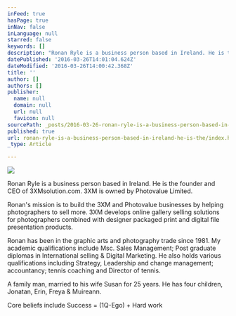 ```yaml
---
inFeed: true
hasPage: true
inNav: false
inLanguage: null
starred: false
keywords: []
description: "Ronan Ryle is a business person based in Ireland. He is the founder and CEO of 3XMsolution.com\_"
datePublished: '2016-03-26T14:01:04.624Z'
dateModified: '2016-03-26T14:00:42.368Z'
title: ''
author: []
authors: []
publisher:
  name: null
  domain: null
  url: null
  favicon: null
sourcePath: _posts/2016-03-26-ronan-ryle-is-a-business-person-based-in-ireland-he-is-the.md
published: true
url: ronan-ryle-is-a-business-person-based-in-ireland-he-is-the/index.html
_type: Article

---
```

![](https://the-grid-user-content.s3-us-west-2.amazonaws.com/f47bfa81-e28a-4648-b975-9fb07c511382.jpg)

Ronan Ryle is a business person based in Ireland. He is the founder and CEO of 3XMsolution.com. 3XM is owned by Photovalue Limited. 

Ronan's mission is to build the 3XM and Photovalue businesses by helping photographers to sell more. 3XM develops online gallery selling solutions for photographers combined with designer packaged print and digital file presentation products. 

Ronan has been in the graphic arts and photography trade since 1981\. My academic qualifications include Msc. Sales Management; Post graduate diplomas in International selling & Digital Marketing. He also holds various qualifications including Strategy, Leadership and change management; accountancy; tennis coaching and Director of tennis.

A family man, married to his wife Susan for 25 years. He has four children, Jonatan, Erin, Freya & Muireann.

Core beliefs include Success = (1Q-Ego) + Hard work